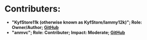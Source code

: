 # Contributers:

- **"KyfStore11k (otherwise known as KyfStore/lammy12k)"; Role: Owner/Author; [GitHub](https://github.com/KyfStore11k)**
- **"anmvc"; Role: Contributer; Impact: Moderate; [GitHub](https://github.com/anmvc)**
